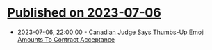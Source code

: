 # [Published on 2023-07-06](index.md)

* [2023-07-06, 22:00:00](https://yro.slashdot.org/story/23/07/06/1955226/canadian-judge-says-thumbs-up-emoji-amounts-to-contract-acceptance?utm_source=rss1.0mainlinkanon&utm_medium=feed) - [Canadian Judge Says Thumbs-Up Emoji Amounts To Contract Acceptance](https://yro.slashdot.org/story/23/07/06/1955226/canadian-judge-says-thumbs-up-emoji-amounts-to-contract-acceptance?utm_source=rss1.0mainlinkanon&utm_medium=feed)
